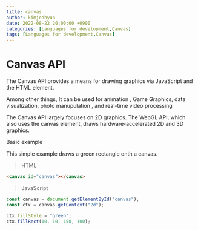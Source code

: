 ```yaml
---
title: canvas
author: kimjeahyun
date: 2022-08-22 20:00:00 +0900
categories: [Languages for development,Canvas]
tags: [Languages for development,Canvas]
---
```


# Canvas API

The Canvas API provides a means for drawing graphics via JavaScript and the HTML element.

Among other things, It can be used for animation , Game Graphics, data visualization, photo manupulation , and real-time video processing

The Canvas API largely focuses on 2D graphics. The WebGL API, which also uses the canvas element, draws hardware-accelerated 2D and 3D graphics.

Basic example

This simple example draws a green rectangle onth a canvas.

> HTML

```html
<canvas id="canvas"></canvas>
```

> JavaScript

```javascript
const canvas = document.getElementById("canvas");
const ctx = canvas.getContext("2d");

ctx.fillStyle = "green";
ctx.fillRect(10, 10, 150, 100);
```